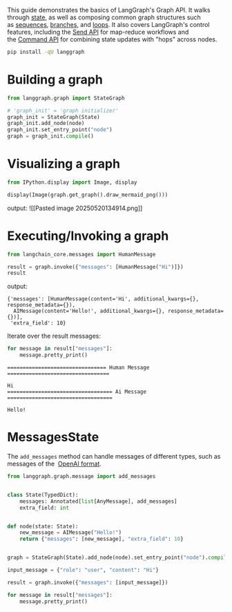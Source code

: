 This guide demonstrates the basics of LangGraph's Graph API. It walks through [state](https://langchain-ai.github.io/langgraph/how-tos/graph-api/#define-and-update-state), as well as composing common graph structures such as [sequences](https://langchain-ai.github.io/langgraph/how-tos/graph-api/#create-a-sequence-of-steps), [branches](https://langchain-ai.github.io/langgraph/how-tos/graph-api/#create-branches), and [loops](https://langchain-ai.github.io/langgraph/how-tos/graph-api/#create-and-control-loops). It also covers LangGraph's control features, including the [Send API](https://langchain-ai.github.io/langgraph/how-tos/graph-api/#map-reduce-and-the-send-api) for map-reduce workflows and the [Command API](https://langchain-ai.github.io/langgraph/how-tos/graph-api/#combine-control-flow-and-state-updates-with-command) for combining state updates with "hops" across nodes.
```bash
pip install -qU langgraph
```
# Building a graph
```python
from langgraph.graph import StateGraph

# 'graph_init' = 'graph initializer'
graph_init = StateGraph(State)
graph_init.add_node(node)
graph_init.set_entry_point("node")
graph = graph_init.compile()
```
# Visualizing a graph
```python
from IPython.display import Image, display

display(Image(graph.get_graph().draw_mermaid_png()))
```
output:
![[Pasted image 20250520134914.png]]
# Executing/Invoking a graph
```python
from langchain_core.messages import HumanMessage

result = graph.invoke({"messages": [HumanMessage("Hi")]})
result
```
output:
```
{'messages': [HumanMessage(content='Hi', additional_kwargs={}, response_metadata={}),
  AIMessage(content='Hello!', additional_kwargs={}, response_metadata={})],
 'extra_field': 10}
```
Iterate over the result messages:
```python
for message in result["messages"]:
    message.pretty_print()
```

```
================================ Human Message =================================

Hi
================================== Ai Message ==================================

Hello!
```
# MessagesState
The `add_messages` method can handle messages of different types, such as messages of the  [OpenAI format](https://python.langchain.com/docs/concepts/messages/#openai-format). 
```python
from langgraph.graph.message import add_messages


class State(TypedDict):
    messages: Annotated[list[AnyMessage], add_messages]
    extra_field: int


def node(state: State):
    new_message = AIMessage("Hello!")
    return {"messages": [new_message], "extra_field": 10}


graph = StateGraph(State).add_node(node).set_entry_point("node").compile()

input_message = {"role": "user", "content": "Hi"}

result = graph.invoke({"messages": [input_message]})

for message in result["messages"]:
    message.pretty_print()
```
